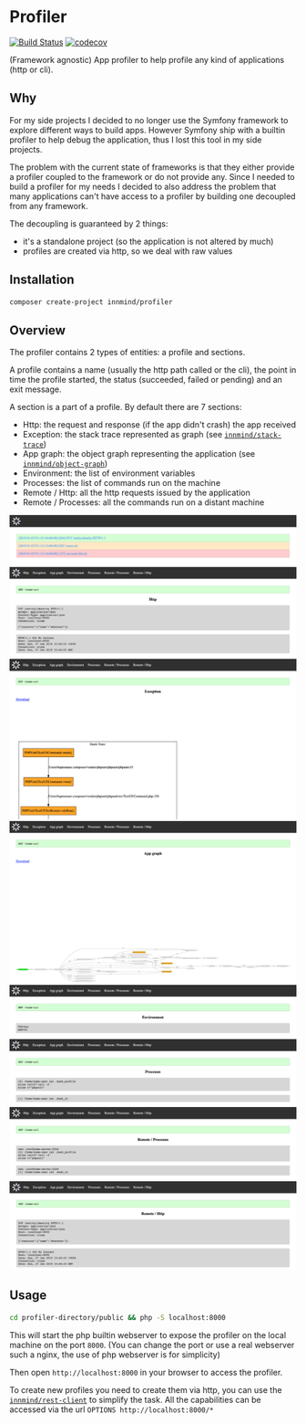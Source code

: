 # Profiler

[![Build Status](https://github.com/Innmind/Profiler/workflows/CI/badge.svg)](https://github.com/Innmind/Profiler/actions?query=workflow%3ACI)
[![codecov](https://codecov.io/gh/Innmind/Profiler/branch/develop/graph/badge.svg)](https://codecov.io/gh/Innmind/Profiler)

(Framework agnostic) App profiler to help profile any kind of applications (http or cli).

## Why

For my side projects I decided to no longer use the Symfony framework to explore different ways to build apps. However Symfony ship with a builtin profiler to help debug the application, thus I lost this tool in my side projects.

The problem with the current state of frameworks is that they either provide a profiler coupled to the framework or do not provide any. Since I needed to build a profiler for my needs I decided to also address the problem that many applications can't have access to a profiler by building one decoupled from any framework.

The decoupling is guaranteed by 2 things:

- it's a standalone project (so the application is not altered by much)
- profiles are created via http, so we deal with raw values

## Installation

```sh
composer create-project innmind/profiler
```

## Overview

The profiler contains 2 types of entities: a profile and sections.

A profile contains a name (usually the http path called or the cli), the point in time the profile started, the status (succeeded, failed or pending) and an exit message.

A section is a part of a profile. By default there are 7 sections:
- Http: the request and response (if the app didn't crash) the app received
- Exception: the stack trace represented as graph (see [`innmind/stack-trace`](https://packagist.org/packages/innmind/stack-trace))
- App graph: the object graph representing the application (see [`innmind/object-graph`](https://packagist.org/packages/innmind/object-graph))
- Environment: the list of environment variables
- Processes: the list of commands run on the machine
- Remote / Http: all the http requests issued by the application
- Remote / Processes: all the commands run on a distant machine

![](overview/index.png)
![](overview/http.png)
![](overview/exception.png)
![](overview/app_graph.png)
![](overview/environment.png)
![](overview/processes.png)
![](overview/remote_processes.png)
![](overview/remote_http.png)

## Usage

```sh
cd profiler-directory/public && php -S localhost:8000
```

This will start the php builtin webserver to expose the profiler on the local machine on the port `8000`. (You can change the port or use a real webserver such a nginx, the use of php webserver is for simplicity)

Then open `http://localhost:8000` in your browser to access the profiler.

To create new profiles you need to create them via http, you can use the [`innmind/rest-client`](https://packagist.org/packages/innmind/rest-client) to simplify the task. All the capabilities can be accessed via the url `OPTIONS http://localhost:8000/*`
